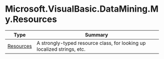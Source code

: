 ﻿
# Microsoft.VisualBasic.DataMining.My.Resources

|Type|Summary|
|----|-------|
|[Resources](./Resources.md)|A strongly-typed resource class, for looking up localized strings, etc.|

